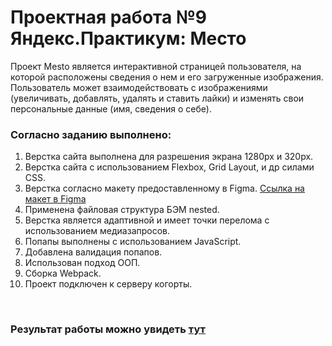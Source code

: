 # Проектная работа №9 Яндекс.Практикум: Место
Проект Mesto является интерактивной страницей пользователя, на которой расположены сведения о нем и его загруженные изображения. Пользователь может взаимодействовать с изображениями (увеличивать, добавлять, удалять и ставить лайки) и изменять свои персональные данные (имя, сведения о себе).
### Согласно заданию выполнено:
1. Верстка сайта выполнена для разрешения экрана 1280px и 320px.
2. Верстка сайта с использованием Flexbox, Grid Layout, и др силами CSS.
3. Верстка согласно макету предоставленному в Figma.
[Ссылка на макет в Figma](https://www.figma.com/file/PSdQFRHoxXJFs2FH8IXViF/JavaScript.-Sprint-9?node-id=109%3A75&t=cWuJvHTEuw9pLXTG-0)
4. Применена файловая структура БЭМ nested.
5. Верстка является адаптивной и имеет точки перелома с использованием медиазапросов.
6. Попапы выполнены с использованием JavaScript.
7. Добавлена валидация попапов.
8. Использован подход ООП.
9. Сборка Webpack.​
10. Проект подключен к серверу когорты.

​
​
### Результат работы можно увидеть [тут](https://lizabettt.github.io/mesto/)
